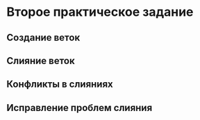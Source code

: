 # Второе практическое задание

## Создание веток

## Слияние веток

## Конфликты в слияниях

## Исправление проблем слияния